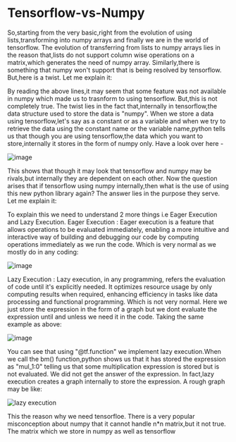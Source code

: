 # Tensorflow-vs-Numpy

So,starting from the very basic,right from the evolution of using lists,transforming into numpy arrays and finally we are in the world of tensorflow.
The evolution of transferring from lists to numpy arrays lies in the reason that,lists do not support column wise operations on a matrix,which generates the need of numpy array. 
Similarly,there is something that numpy won't support that is being resolved by tensorflow.
But,here is a twist.
Let me explain it:

By reading the above lines,it may seem that some feature was not available in numpy which made us to trasnform to using tensorflow. But,this is not completely true.
The twist lies in the fact that,internally in tensorflow,the data structure used to store the data is "numpy".
When we store a data using tensorflow,let's say as a constant or as a variable and when we try to retrieve the data using the constant name or the variable name,python tells us that though you are using tensorflow,the data which you want to store,internally it stores in the form of numpy only.
Have a look over here - 

![image](https://github.com/neelay-16/Tensorflow-vs-Numpy/assets/135517502/0549de5b-1aec-4b0c-999e-62c5a042a636)


This shows that though it may look that tensorflow and numpy may be rivals,but internally they are dependent on each other.
Now the question arises that if tensorflow using numpy internally,then what is the use of using this new python library again?
The answer lies in the purpose they serve.
Let me explain it:

To explain this we need to understand 2 more things i.e Eager Execution and Lazy Execution.
Eager Execution : Eager execution is a feature that allows operations to be evaluated immediately, enabling a more intuitive and interactive way of building and debugging our code by computing operations immediately as we run the code. Which is very normal as we mostly do in any coding:

![image](https://github.com/neelay-16/Tensorflow-vs-Numpy/assets/135517502/5a29c016-650a-4c13-b52e-d7f726ebd8fc)

Lazy Execution : Lazy execution, in any programming, refers the evaluation of code until it's explicitly needed. It optimizes resource usage by only computing results when required, enhancing efficiency in tasks like data processing and functional programming. Which is not very normal. Here we just store the expression in the form of a graph but we dont evaluate the expression until and unless we need it in the code.
Taking the same example as above:

![image](https://github.com/neelay-16/Tensorflow-vs-Numpy/assets/135517502/78c0cef9-bac5-47d7-ab8f-5c3f6e2bc98b)

You can see that using "@tf.function" we implement lazy execution.When we call the bm() function,python shows us that it has stored the expression as "mul_1:0" telling us that some multiplication expression is stored but is not evaluated. We did not get the answer of the expression.
In fact,lazy execution creates a graph internally to store the expression. A rough graph may be like:

![lazy execution](https://github.com/neelay-16/Tensorflow-vs-Numpy/assets/135517502/7dc00921-a326-4f49-9477-541c27bf5405)

This the reason why we need tensorfloe.
There is a very popular misconception about numpy that it cannot handle n*n matrix,but it not true. The matrix which we store in numpy as well as tensorflow 


